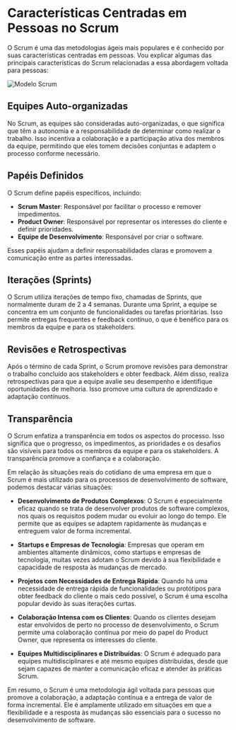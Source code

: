 # Características Centradas em Pessoas no Scrum

O Scrum é uma das metodologias ágeis mais populares e é conhecido por suas características centradas em pessoas. Vou explicar algumas das principais características do Scrum relacionadas a essa abordagem voltada para pessoas:

![Modelo Scrum](ScreenshotModeloScrum.png)

## Equipes Auto-organizadas

No Scrum, as equipes são consideradas auto-organizadas, o que significa que têm a autonomia e a responsabilidade de determinar como realizar o trabalho. Isso incentiva a colaboração e a participação ativa dos membros da equipe, permitindo que eles tomem decisões conjuntas e adaptem o processo conforme necessário.

## Papéis Definidos

O Scrum define papéis específicos, incluindo:

- **Scrum Master**: Responsável por facilitar o processo e remover impedimentos.
- **Product Owner**: Responsável por representar os interesses do cliente e definir prioridades.
- **Equipe de Desenvolvimento**: Responsável por criar o software.

Esses papéis ajudam a definir responsabilidades claras e promovem a comunicação entre as partes interessadas.

## Iterações (Sprints)

O Scrum utiliza iterações de tempo fixo, chamadas de Sprints, que normalmente duram de 2 a 4 semanas. Durante uma Sprint, a equipe se concentra em um conjunto de funcionalidades ou tarefas prioritárias. Isso permite entregas frequentes e feedback contínuo, o que é benéfico para os membros da equipe e para os stakeholders.

## Revisões e Retrospectivas

Após o término de cada Sprint, o Scrum promove revisões para demonstrar o trabalho concluído aos stakeholders e obter feedback. Além disso, realiza retrospectivas para que a equipe avalie seu desempenho e identifique oportunidades de melhoria. Isso promove uma cultura de aprendizado e adaptação contínuos.

## Transparência

O Scrum enfatiza a transparência em todos os aspectos do processo. Isso significa que o progresso, os impedimentos, as prioridades e os desafios são visíveis para todos os membros da equipe e para os stakeholders. A transparência promove a confiança e a colaboração.

Em relação às situações reais do cotidiano de uma empresa em que o Scrum é mais utilizado para os processos de desenvolvimento de software, podemos destacar várias situações:

- **Desenvolvimento de Produtos Complexos**: O Scrum é especialmente eficaz quando se trata de desenvolver produtos de software complexos, nos quais os requisitos podem mudar ou evoluir ao longo do tempo. Ele permite que as equipes se adaptem rapidamente às mudanças e entreguem valor de forma incremental.

- **Startups e Empresas de Tecnologia**: Empresas que operam em ambientes altamente dinâmicos, como startups e empresas de tecnologia, muitas vezes adotam o Scrum devido à sua flexibilidade e capacidade de resposta às mudanças de mercado.

- **Projetos com Necessidades de Entrega Rápida**: Quando há uma necessidade de entrega rápida de funcionalidades ou protótipos para obter feedback do cliente o mais cedo possível, o Scrum é uma escolha popular devido às suas iterações curtas.

- **Colaboração Intensa com os Clientes**: Quando os clientes desejam estar envolvidos de perto no processo de desenvolvimento, o Scrum permite uma colaboração contínua por meio do papel do Product Owner, que representa os interesses do cliente.

- **Equipes Multidisciplinares e Distribuídas**: O Scrum é adequado para equipes multidisciplinares e até mesmo equipes distribuídas, desde que sejam capazes de manter a comunicação eficaz e atender às práticas Scrum.

Em resumo, o Scrum é uma metodologia ágil voltada para pessoas que promove a colaboração, a adaptação contínua e a entrega de valor de forma incremental. Ele é amplamente utilizado em situações em que a flexibilidade e a resposta às mudanças são essenciais para o sucesso no desenvolvimento de software.

